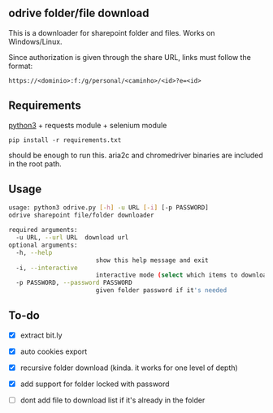 ## odrive folder/file download

This is a downloader for sharepoint folder and files. Works on Windows/Linux.

Since authorization is given through the share URL, links must follow the format:

```https://<dominio>:f:/g/personal/<caminho>/<id>?e=<id>```

## Requirements

[python3](https://www.python.org/downloads/) + requests module + selenium module

``` pip install -r requirements.txt ``` 

should be enough to run this. aria2c and chromedriver binaries are included in the root path.

## Usage
```bash
usage: python3 odrive.py [-h] -u URL [-i] [-p PASSWORD]
odrive sharepoint file/folder downloader

required arguments:
  -u URL, --url URL  download url
optional arguments:
  -h, --help         
                        show this help message and exit
  -i, --interactive  
                        interactive mode (select which items to download)
  -p PASSWORD, --password PASSWORD
                        given folder password if it's needed
```

## To-do

- [x] extract bit.ly
- [x] auto cookies export
- [x] recursive folder download (kinda. it works for one level of depth)
- [x] add support for folder locked with password 
- [ ] dont add file to download list if it's already in the folder


